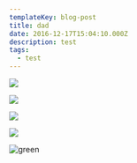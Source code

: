 ```yaml
---
templateKey: blog-post
title: dad
date: 2016-12-17T15:04:10.000Z
description: test
tags:
  - test
---
```

![](/img/Dad-May-copy.JPG)

![](/img/Dad-in-Red.jpg)

![](/img/Dad-painting-install.JPG)

![](/img/Dad-In-Yellow-copy.JPG)

![green](/img/Dad-Green.jpg)
